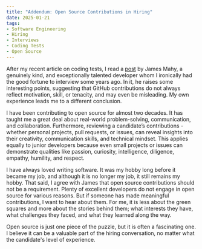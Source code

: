 ```yaml
---
title: "Addendum: Open Source Contributions in Hiring"
date: 2025-01-21
tags:
- Software Engineering
- Hiring
- Interviews
- Coding Tests
- Open Source
---
```


After my recent article on coding tests, I read a [post](https://www.linkedin.com/posts/james-mahy_stop-using-github-contributions-in-hiring-activity-7280527334883962880-esvT) by James Mahy, a genuinely kind, and exceptionally talented developer whom I ironically had the good fortune to interview some years ago. In it, he raises some interesting points, suggesting that GitHub contributions do not always reflect motivation, skill, or tenacity, and may even be misleading. My own experience leads me to a different conclusion.

I have been contributing to open source for almost two decades. It has taught me a great deal about real-world problem-solving, communication, and collaboration. Furthermore, reviewing a candidate’s contributions - whether personal projects, pull requests, or issues, can reveal insights into their creativity, communication skills, and technical mindset. This applies equally to junior developers because even small projects or issues can demonstrate qualities like passion, curiosity, intelligence, diligence, empathy, humility, and respect.

I have always loved writing software. It was my hobby long before it became my job, and although it is no longer my job, it still remains my hobby. That said, I agree with James that open source contributions should not be a requirement. Plenty of excellent developers do not engage in open source for various reasons. But if someone has made meaningful contributions, I want to hear about them. For me, it is less about the green squares and more about the stories behind them; what interests they have, what challenges they faced, and what they learned along the way.

Open source is just one piece of the puzzle, but it is often a fascinating one. I believe it can be a valuable part of the hiring conversation, no matter what the candidate's level of experience.
